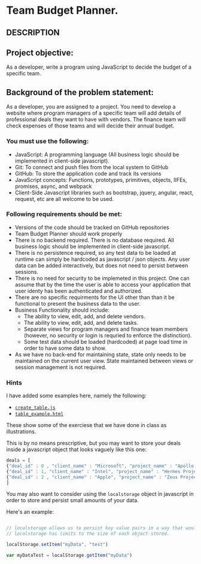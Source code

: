 # Team Budget Planner.
## DESCRIPTION

## Project objective: 

As a developer, write a program using JavaScript to decide the budget of a specific team.


## Background of the problem statement: 

As a developer, you are assigned to a project. You need to develop a website where program managers of a specific team will add details of professional deals they want to have with vendors. The finance team will check expenses of those teams and will decide their annual budget.


### You must use the following: 

 * JavaScript: A programming language  (All business logic should be implemented in client-side javascript).
 * Git: To connect and push files from the local system to GitHub
 * GitHub: To store the application code and track its versions
 * JavaScript concepts: Functions, prototypes, primitives, objects, IIFEs, promises, async, and webpack
 * Client-Side Javascript libraries such as bootstrap, jquery, angular, react, request, etc are all welcome to be used.


### Following requirements should be met: 

 * Versions of the code should be tracked on GitHub repositories 
 * Team Budget Planner should work properly
 * There is no backend required.   There is no database required. All business logic should be implemented in client-side javascript.
 * There is no persistence required, so any test data to be loaded at runtime can simply be hardcoded as javascript / json objects.  Any user data can be added interactively, but does not need to persist between sessions.
 * There is no need for security to be implemeted in this project.  One can assume that by the time the user is able to access your application that user identy has been authenticated and authorized.
 * There are no specific requirments for the UI other than than it be functional to present the business data to the user.
 * Business Functionality should include:
   - The ability to view, edit, add, and delete vendors.
   - The ability to view, edit, add, and delete tasks.
   - Separate views for program managers and finance team members (however, no security or login is requried to enforce the distinction).
   - Some test data should be loaded (hardcoded) at page load time in order to have some data to show.
 * As we have no back-end for maintaining state, state only needs to be maintained on the current user view.  State maintained between views or session management is not required.    


### Hints

I have added some examples here, namely the following:

 * [`create_table.js`](./create_table.js)
 * [`table_example.html`](./table_example.html)

These show some of the exerciese that we have done in class as illustrations.

This is by no means prescriptive, but you may want to store your deals inside a javascript object that looks vaguely like this one:

```javascript
deals = [
{"deal_id" : 0 , "client_name" : "Microsoft", "project_name" : "Apollo Project", "project_cost" : 1000},
{"deal_id" : 1, "client_name" : "Intel", "project_name" : "Hermes Project", "project_cost" : 10000},
{"deal_id" : 2 , "client_name" : "Apple", "project_name" : "Zeus Project", "project_cost" : 100000}
]
```

You may also want to consider using the `localstorage` object in javascript in order to store and persist small amounts of your data.

Here's an example:

```javascript

// localstorage allows us to persist key value pairs in a way that would survive page refreshes, navigation, and user closing/reopening browser.
// localstorage has limits to the size of each object stored.   

localStorage.setItem("myData", "test")

var myDataTest = localStorage.getItem("myData")


```

